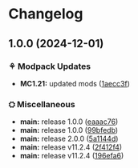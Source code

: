 # Changelog

## 1.0.0 (2024-12-01)


### ⚘ Modpack Updates

* **MC1.21:** updated mods ([1aecc3f](https://github.com/TN-TechNoob/TNVBP-Auto-Publish/commit/1aecc3f5dde4295840d8dbd453188412052fc3c0))


### ⛭ Miscellaneous

* **main:** release 1.0.0 ([eaaac76](https://github.com/TN-TechNoob/TNVBP-Auto-Publish/commit/eaaac766ce3f84a237e1f3c41a2db0f0b9354e9c))
* **main:** release 1.0.0 ([99bfedb](https://github.com/TN-TechNoob/TNVBP-Auto-Publish/commit/99bfedba7612be7aee63bf6120c6f667485a45db))
* **main:** release 2.0.0 ([5a1144d](https://github.com/TN-TechNoob/TNVBP-Auto-Publish/commit/5a1144dfe3796876ceb1c66cee486f44867bb990))
* **main:** release v11.2.4 ([2f412f4](https://github.com/TN-TechNoob/TNVBP-Auto-Publish/commit/2f412f4fc21edc45949cdde86d9d87e07c18d590))
* **main:** release v11.2.4 ([196efa6](https://github.com/TN-TechNoob/TNVBP-Auto-Publish/commit/196efa682e34aef56f0cb98ae6aabd1026f4f6ff))
